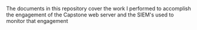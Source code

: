 The documents in this repository cover the work I performed to accomplish the engagement of the 
Capstone web server and the SIEM's used to monitor that engagement
